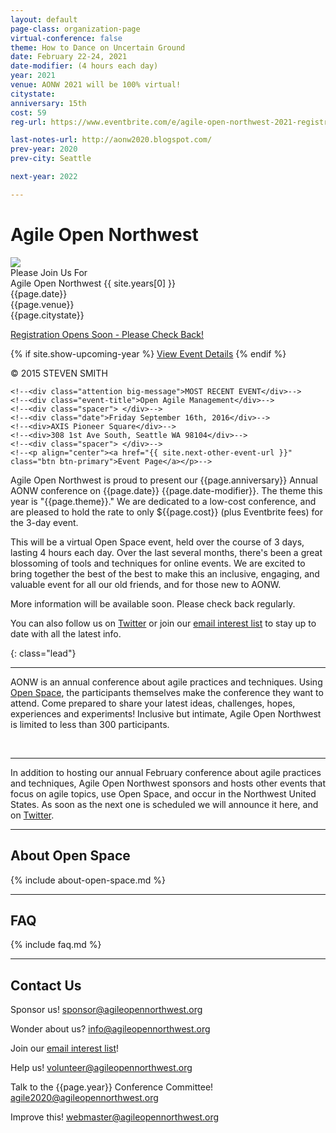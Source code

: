 ```yaml
---
layout: default
page-class: organization-page
virtual-conference: false
theme: How to Dance on Uncertain Ground
date: February 22-24, 2021
date-modifier: (4 hours each day)
year: 2021
venue: AONW 2021 will be 100% virtual!
citystate: 
anniversary: 15th
cost: 59
reg-url: https://www.eventbrite.com/e/agile-open-northwest-2021-registration-126733030907

last-notes-url: http://aonw2020.blogspot.com/
prev-year: 2020
prev-city: Seattle

next-year: 2022

---
```


<h1 id="about_us">Agile Open Northwest <small></small></h1>

<div class="banner homepage-banner">
  <img src="/img/circle.jpg" class="background"/>
  <div class="darken"></div>
  <div class="words">
    <!--<div class="attention big-message">We Hope You Enjoyed</div>-->
    <div class="attention big-message">Please Join Us For</div>
    <div class="event-title">Agile Open Northwest {{ site.years[0] }}</div>
    <div class="spacer"> </div>
    <div class="date">{{page.date}}</div>
    <div>{{page.venue}}</div>
    <div>{{page.citystate}}</div>
    <div class="spacer"> </div>

<!--<a href="" class="btn btn-primary">All Finished!</a>-->
<a href="" class="btn btn-primary">Registration Opens Soon - Please Check Back!</a>
<!--<a href="{{ page.reg-url }}" target="_blank" class="btn btn-primary">Register now!</a>-->
<!--<a href="" target="_blank" class="btn btn-primary">Stay Tuned - Registration Opens November 11 at 11:16 am!</a>-->
<!--<a href="{{ page.reg-url }}" target="_blank" class="btn btn-primary">Registration full - click here to join the Waitlist</a>-->

   {% if site.show-upcoming-year %}
     <a href="/{{ site.years[0] }}">View Event Details</a>
   {% endif %}
  </div>
  <div class="attribution">&copy; 2015 STEVEN SMITH</div>
</div>

<!--<div class="banner homepage-banner">-->
  <!--<img src="/img/circle.jpg" class="background"/>-->
  <!--<div class="darken"></div>-->
  <!--<div class="words">-->
    <!--<div class="attention big-message">MOST RECENT EVENT</div>-->
    <!--<div class="event-title">Open Agile Management</div>-->
    <!--<div class="spacer"> </div>-->
    <!--<div class="date">Friday September 16th, 2016</div>-->
    <!--<div>AXIS Pioneer Square</div>-->
    <!--<div>308 1st Ave South, Seattle WA 98104</div>-->
    <!--<div class="spacer"> </div>-->
    <!--<p align="center"><a href="{{ site.next-other-event-url }}" class="btn btn-primary">Event Page</a></p>-->
  <!--</div>-->
  <!--<div class="attribution">&copy; 2015 STEVEN SMITH</div>-->
<!--</div>-->

<p>Agile Open Northwest is proud to present our {{page.anniversary}} Annual AONW conference 
on {{page.date}} {{page.date-modifier}}<!--at the {{page.venue}} in {{page.citystate}}-->. 
The theme this year is "{{page.theme}}." We are dedicated to a low-cost conference, and are pleased to hold the rate to only 
${{page.cost}} (plus Eventbrite fees) for the 3-day event. 
</p>
<p>
This will be a virtual Open Space event, held over the course of 3 days, lasting 4 hours each day. Over the last several months, there's 
been a great blossoming of tools and techniques 
for online events. We are excited to bring together the best of the best to make this an inclusive, engaging, and valuable event 
for all our old friends, and for those new to AONW.
</p>

<!--
<p>Thank you to all who attended AONW {{ page.prev-year }} in {{ page.prev-city }}. You can still view the <a href="{{ page.last-notes-url }}">session notes</a> or other details 
 about the <a href="/{{ page.prev-year }}">{{ page.prev-year }} conference</a>. More information about AONW {{page.next-year}}
 will be posted here when it is available.
</p>  
-->

<p>
<!--Registration is now open using the button above! Don't forget to check out all the details about <a href="/{{ page.year }}">AONW {{ page.year }}</a>.-->
<!--Registration will open on this page on 11/16 at 11:16 am.-->
More information will be available soon. Please check back regularly.
<!--The event is currently sold out, but you can still <a href="{{ page.reg-url }}" target="_blank">join the waitlist</a>. Check out all the details about the {{ page.year }} conference <a href="/{{ page.year }}">here</a>. -->
</p>

<p>You can also follow us on <a href="http://twitter.com/aonw">Twitter</a> or join our
<a href="mailto:info@AgileOpenNorthwest.org?subject=Please%20add%20me%20to%20the%20AONW%20interest%20list&amp;body=Please%20add%20my%20email%20address%20to%20the%20AONW%20interest%20list!">email interest list</a>
 to stay up to date with all the latest info. 
</p>

<!--<div>
  <p>Our next annual conference will be AONW {{page.year}} in {{page.citystate}}, to be held in February {{page.year}}. Keep
  an eye on this page for further details, or follow us on
  <a href="http://twitter.com/aonw">Twitter</a> or join our
  <a href="mailto:info@AgileOpenNorthwest.org?subject=Please%20add%20me%20to%20the%20AONW%20interest%20list&amp;body=Please%20add%20my%20email%20address%20to%20the%20AONW%20interest%20list!">email interest list</a>
  to stay up to date with all the latest info.
  </p>
</div>-->
{: class="lead"}

---
AONW is an annual conference about agile practices and techniques. Using [Open Space](#about_open_space), the participants themselves
make the conference they want to attend. Come prepared to share your latest ideas, challenges, hopes, experiences and experiments! Inclusive but intimate,
Agile Open Northwest is limited to less than 300 participants.

<div class="faces-5">
  <img src="/img/faces/a.jpg" alt="" class="face" />
  <img src="/img/faces/b.jpg" alt="" class="face" />
  <img src="/img/faces/c.jpg" alt="" class="face" />
  <img src="/img/faces/d.jpg" alt="" class="face" />
  <img src="/img/faces/e.jpg" alt="" class="face" />
</div>

----
In addition to hosting our annual February conference about agile practices and techniques, Agile Open Northwest sponsors and hosts other events that
focus on agile topics, use Open Space, and occur in the Northwest United States. As soon as the next one is scheduled we will announce it here,
and on <a href="http://twitter.com/aonw">Twitter</a>.
<!--One of these recently finished! {{ site.last-other-event-fullname }} was 
a one-day event held on Friday, September 16th, 2016 at the AXIS Pioneer Square in Seattle. You can find more details about the event, including the 
session notes, [here]({{ site.last-other-event-url }}). 
-->

<hr class="section"/>
<h2 id="about_open_space">About Open Space</h2>

{% include about-open-space.md %}


<hr class="section"/>
<h2 id="faq">FAQ</h2>

{% include faq.md %}


<hr class="section"/>
<h2 id="contact_us">Contact Us</h2>

Sponsor us!
[sponsor@agileopennorthwest.org](mailto:sponsor@agileopennorthwest.org)

Wonder about us?
[info@agileopennorthwest.org](mailto:info@agileopennorthwest.org)

Join our
[email interest list](mailto:info@AgileOpenNorthwest.org?subject=Please%20add%20me%20to%20the%20AONW%20interest%20list&amp;body=Please%20add%20my%20email%20address%20to%20the%20AONW%20interest%20list%20so%20I%20can%20be%20the%20first%20to%20hear%20the%20details!)!

Help us!
[volunteer@agileopennorthwest.org](mailto:volunteer@agileopennorthwest.org)

Talk to the {{page.year}} Conference Committee!
[agile2020@agileopennorthwest.org](mailto:agile2020@agileopennorthwest.org)

Improve this!
[webmaster@agileopennorthwest.org](mailto:webmaster@agileopennorthwest.org)
